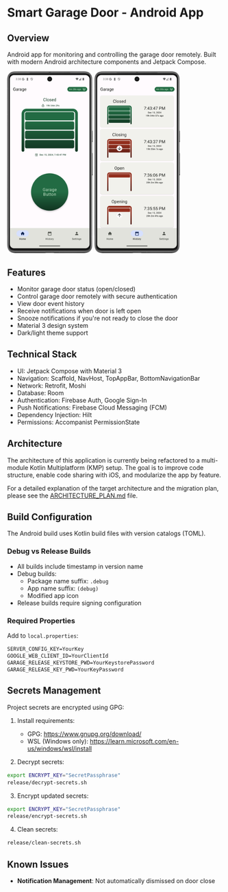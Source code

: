 # Smart Garage Door - Android App

## Overview
Android app for monitoring and controlling the garage door remotely. Built with modern Android architecture components and Jetpack Compose.

<img src="screenshots/home_closed.png" width="200" alt="Garage app home screen with the door closed and the button ready to press"> <img src="screenshots/history.png" width="200" alt="Garage history screen with recent door events">

## Features
- Monitor garage door status (open/closed)
- Control garage door remotely with secure authentication
- View door event history
- Receive notifications when door is left open
- Snooze notifications if you're not ready to close the door
- Material 3 design system
- Dark/light theme support

## Technical Stack
- UI: Jetpack Compose with Material 3
- Navigation: Scaffold, NavHost, TopAppBar, BottomNavigationBar
- Network: Retrofit, Moshi
- Database: Room
- Authentication: Firebase Auth, Google Sign-In
- Push Notifications: Firebase Cloud Messaging (FCM)
- Dependency Injection: Hilt
- Permissions: Accompanist PermissionState

## Architecture

The architecture of this application is currently being refactored to a multi-module Kotlin Multiplatform (KMP) setup. The goal is to improve code structure, enable code sharing with iOS, and modularize the app by feature.

For a detailed explanation of the target architecture and the migration plan, please see the [ARCHITECTURE_PLAN.md](ARCHITECTURE_PLAN.md) file.

## Build Configuration
The Android build uses Kotlin build files with version catalogs (TOML).

### Debug vs Release Builds
- All builds include timestamp in version name
- Debug builds:
    - Package name suffix: `.debug`
    - App name suffix: `(debug)`
    - Modified app icon
- Release builds require signing configuration

### Required Properties
Add to `local.properties`:
```properties
SERVER_CONFIG_KEY=YourKey
GOOGLE_WEB_CLIENT_ID=YourClientId
GARAGE_RELEASE_KEYSTORE_PWD=YourKeystorePassword
GARAGE_RELEASE_KEY_PWD=YourKeyPassword
```

## Secrets Management
Project secrets are encrypted using GPG:

1. Install requirements:
   - GPG: https://www.gnupg.org/download/
   - WSL (Windows only): https://learn.microsoft.com/en-us/windows/wsl/install

2. Decrypt secrets:
```sh
export ENCRYPT_KEY="SecretPassphrase"
release/decrypt-secrets.sh
```

3. Encrypt updated secrets:
```sh
export ENCRYPT_KEY="SecretPassphrase"
release/encrypt-secrets.sh
```

4. Clean secrets:
```sh
release/clean-secrets.sh
```

## Known Issues
- **Notification Management**: Not automatically dismissed on door close